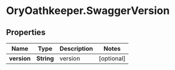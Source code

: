 # OryOathkeeper.SwaggerVersion

## Properties
Name | Type | Description | Notes
------------ | ------------- | ------------- | -------------
**version** | **String** | version | [optional] 


